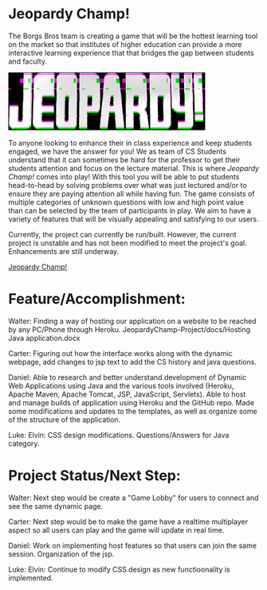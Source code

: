 # Jeopardy Champ! 

The Borgs Bros team is creating a game that will be the hottest learning tool on the market so that institutes of higher education can provide a more interactive learning experience that that bridges the gap between students and faculty.

![Logo](https://github.com/cs3398-borgs-bros/JeopardyChamp-Project/blob/master/download.png)

To anyone looking to enhance their in class experience and keep students engaged, we have the answer for you! We as team of CS Students understand that it can sometimes be hard for the professor to get their students attention and focus on the lecture material. This is where *Jeopardy Champ!* comes into play! With this tool you will be able to put students head-to-head by solving problems over what was just lectured and/or to ensure they are paying attention all while having fun. The game consists of multiple categories of unknown questions with low and high point value than can be selected by the team of participants in play. We aim to have a variety of features that will be visually appealing and satisfying to our users.

Currently, the project can currently be run/built. However, the current project is unstable and has not been modified to meet the project's goal. Enhancements are still underway.

[Jeopardy Champ!](https://jeopardy-champ.herokuapp.com/)

# Feature/Accomplishment:
Walter: Finding a way of hosting our application on a website to be reached by any PC/Phone through Heroku. JeopardyChamp-Project/docs/Hosting Java application.docx

Carter: Figuring out how the interface works along with the dynamic webpage, add changes to jsp text to add the CS history and java
questions. 

Daniel: Able to research and better understand development of Dynamic Web Applications using Java and the various tools involved (Heroku, Apache Maven, Apache Tomcat, JSP, JavaScript, Servlets). Able to host and manage builds of application using Heroku and the GitHub repo. Made some modifications and updates to the templates, as well as organize some of the structure of the application.

Luke:
Elvin: CSS design modifications. Questions/Answers for Java category.

# Project Status/Next Step:
Walter: Next step would be create a "Game Lobby" for users to connect and see the same dynamic page.

Carter: Next step would be to make the game have a realtime multiplayer aspect so all users can play and the game will update in real time. 

Daniel: Work on implementing host features so that users can join the same session. Organization of the jsp.

Luke:
Elvin: Continue to modify CSS design as new functioonality is implemented.


